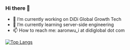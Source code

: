 ### Hi there 👋

- 🔭 I’m currently working on DiDi Global Growth Tech
- 🌱 I’m currently learning server-side engineering
- 📫 How to reach me: aaronwu_i at didiglobal dot com
  
<!--
**Nicknamezz00/Nicknamezz00** is a ✨ _special_ ✨ repository because its `README.md` (this file) appears on your GitHub profile.

Here are some ideas to get you started:



- 👯 I’m looking to collaborate on ...
- 🤔 I’m looking for help with ...
- 💬 Ask me about ...

- 😄 Pronouns: ...
- ⚡ Fun fact: ...
-->

[![Top Langs](https://github-readme-stats.vercel.app/api/top-langs/?username=Nicknamezz00&hide=javascript,html,css)](https://github.com/anuraghazra/github-readme-stats)
